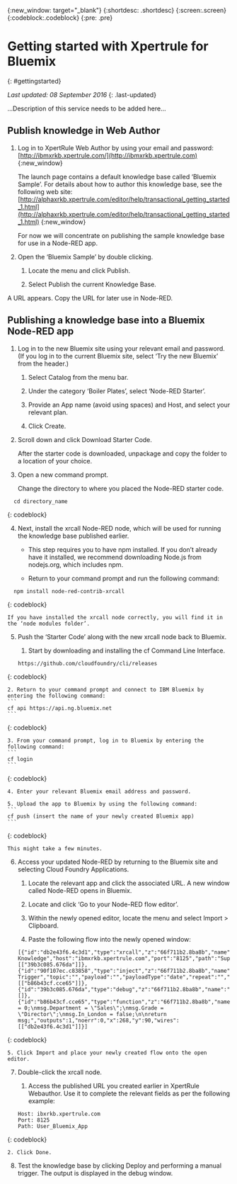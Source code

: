 {:new_window: target="_blank"}
{:shortdesc: .shortdesc}
{:screen:.screen}
{:codeblock:.codeblock}
{:pre: .pre}


# Getting started with Xpertrule for Bluemix
{: #gettingstarted}

*Last updated: 08 September 2016*
{: .last-updated}

...Description of this service needs to be added here...

## Publish knowledge in Web Author
1. Log in to XpertRule Web Author by using your email and password: [http://ibmxrkb.xpertrule.com/](http://ibmxrkb.xpertrule.com)
{:new_window}

	The launch page contains a default knowledge base called ‘Bluemix Sample’. For details about how to author this knowledge base, see the following web site:  [http://alphaxrkb.xpertrule.com/editor/help/transactional_getting_started_1.html](http://alphaxrkb.xpertrule.com/editor/help/transactional_getting_started_1.html)
{:new_window}

	For now we will concentrate on publishing the sample knowledge base for use in a Node-RED app.

2. Open the ‘Bluemix Sample’ by double clicking.

	1. Locate the menu and click Publish.

	2. Select Publish the current Knowledge Base.  

A URL appears. Copy the URL for later use in Node-RED.

## Publishing a knowledge base into a Bluemix Node-RED app
1. Log in to the new Bluemix site using your relevant email and password. (If you log in to the current Bluemix site, select ‘Try the new Bluemix’ from the header.)

	1. Select Catalog from the menu bar.
	
	2. Under the category ‘Boiler Plates’, select ‘Node-RED Starter’.
	
	3. Provide an App name (avoid using spaces) and Host, and select your relevant plan.
	
	4. Click Create.

2.  Scroll down and click Download Starter Code.  

	After the starter code is downloaded, unpackage and copy the folder to a location of your choice.

3. Open a new command prompt.

	Change the directory to where you placed the Node-RED starter code. 
  ```
	cd directory_name
  ```
  {: codeblock}

4. Next, install the xrcall Node-RED node, which will be used for running the knowledge base published earlier.

	- This step requires you to have npm installed. If you don’t already have it installed, we recommend downloading Node.js from nodejs.org, which includes npm.

	- Return to your command prompt and run the following command:
  ```
	npm install node-red-contrib-xrcall
  ```
  {: codeblock}

	If you have installed the xrcall node correctly, you will find it in the ‘node modules folder’.

5. Push the ‘Starter Code’ along with the new xrcall node back to Bluemix.

	1. Start by downloading and installing the cf Command Line Interface.
	```	
	https://github.com/cloudfoundry/cli/releases
	```
  {: codeblock}
  
	2. Return to your command prompt and connect to IBM Bluemix by entering the following command:
	```
	cf api https://api.ng.bluemix.net
	```
  {: codeblock}
  
	3. From your command prompt, log in to Bluemix by entering the following command:
	```
	cf login
	```
  {: codeblock}
  
	4. Enter your relevant Bluemix email address and password.

	5. Upload the app to Bluemix by using the following command:
	```
	cf push (insert the name of your newly created Bluemix app)
	```
  {: codeblock}
  
	This might take a few minutes.

6. Access your updated Node-RED by returning to the Bluemix site and selecting Cloud Foundry Applications.

	1. Locate the relevant app and click the associated URL.  A new window called Node-RED opens in Bluemix.
	
	2. Locate and click ‘Go to your Node-RED flow editor’.

	3. Within the newly opened editor, locate the menu and select Import > Clipboard.

	4. Paste the following flow into the newly opened window:
	```
	[{"id":"db2e43f6.4c3d1","type":"xrcall","z":"66f711b2.8ba8b","name":"XpertRule Knowledge","host":"ibmxrkb.xpertrule.com","port":"8125","path":"Super_Admin_All_Users_Bluemix_App","x":440,"y":90,"wires":[["39b3c085.676da"]]},{"id":"90f107ec.c83858","type":"inject","z":"66f711b2.8ba8b","name":"Manual Trigger","topic":"","payload":"","payloadType":"date","repeat":"","crontab":"","once":false,"x":118,"y":90,"wires":[["b86b43cf.cce65"]]},{"id":"39b3c085.676da","type":"debug","z":"66f711b2.8ba8b","name":"","active":true,"console":"false","complete":"true","x":615,"y":91,"wires":[]},{"id":"b86b43cf.cce65","type":"function","z":"66f711b2.8ba8b","name":"Inputs","func":"msg.Cost = 0;\nmsg.Department = \"Sales\";\nmsg.Grade = \"Director\";\nmsg.In_London = false;\n\nreturn msg;","outputs":1,"noerr":0,"x":268,"y":90,"wires":[["db2e43f6.4c3d1"]]}]
	```
  {: codeblock}
  
	5. Click Import and place your newly created flow onto the open editor.

7. Double-click the xrcall node.

	1. Access the published URL you created earlier in XpertRule Webauthor. Use it to complete the relevant fields as per the following example:
	```
	Host: ibxrkb.xpertrule.com
	Port: 8125
	Path: User_Bluemix_App
	```
  {: codeblock}
  
	2. Click Done.

8. Test the knowledge base by clicking Deploy and performing a manual trigger. The output is displayed in the debug window.

